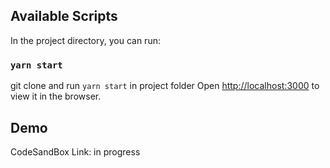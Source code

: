 ## Available Scripts

In the project directory, you can run:

### `yarn start`

git clone and run `yarn start` in project folder
Open [http://localhost:3000](http://localhost:3000) to view it in the browser.

## Demo

CodeSandBox Link: in progress

